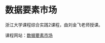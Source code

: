 # 数据要素市场

浙江大学课程综合实践2课程，由刘金飞老师授课。

课程网站：[数据要素市场](https://yhwu-is.github.io/Teach/ec/data_market/intro/)
